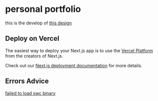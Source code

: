 # personal portfolio

this is the develop of [this design](https://www.figma.com/proto/AOKSFKoqjC7DLshc7Uu3Oo/web-portfolio?page-id=0%3A1&node-id=2%3A3&viewport=241%2C48%2C0.79&scaling=scale-down)

## Deploy on Vercel

The easiest way to deploy your Next.js app is to use the [Vercel Platform](https://vercel.com/new?utm_medium=default-template&filter=next.js&utm_source=create-next-app&utm_campaign=create-next-app-readme) from the creators of Next.js.

Check out our [Next.js deployment documentation](https://nextjs.org/docs/deployment) for more details.

## Errors Advice

[failed to load swc binary](https://stackoverflow.com/questions/69816589/next-failed-to-load-swc-binary)
